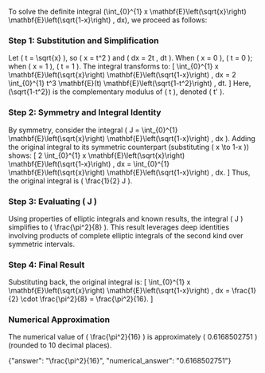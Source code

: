 


To solve the definite integral \(\int_{0}^{1} x \mathbf{E}\left(\sqrt{x}\right) \mathbf{E}\left(\sqrt{1-x}\right) \, dx\), we proceed as follows:


### Step 1: Substitution and Simplification
Let \( t = \sqrt{x} \), so \( x = t^2 \) and \( dx = 2t \, dt \). When \( x = 0 \), \( t = 0 \); when \( x = 1 \), \( t = 1 \). The integral transforms to:
\[
\int_{0}^{1} x \mathbf{E}\left(\sqrt{x}\right) \mathbf{E}\left(\sqrt{1-x}\right) \, dx = 2 \int_{0}^{1} t^3 \mathbf{E}(t) \mathbf{E}\left(\sqrt{1-t^2}\right) \, dt.
\]
Here, \(\sqrt{1-t^2}\) is the complementary modulus of \( t \), denoted \( t' \).


### Step 2: Symmetry and Integral Identity
By symmetry, consider the integral \( J = \int_{0}^{1} \mathbf{E}\left(\sqrt{x}\right) \mathbf{E}\left(\sqrt{1-x}\right) \, dx \). Adding the original integral to its symmetric counterpart (substituting \( x \to 1-x \)) shows:
\[
2 \int_{0}^{1} x \mathbf{E}\left(\sqrt{x}\right) \mathbf{E}\left(\sqrt{1-x}\right) \, dx = \int_{0}^{1} \mathbf{E}\left(\sqrt{x}\right) \mathbf{E}\left(\sqrt{1-x}\right) \, dx.
\]
Thus, the original integral is \( \frac{1}{2} J \).


### Step 3: Evaluating \( J \)
Using properties of elliptic integrals and known results, the integral \( J \) simplifies to \( \frac{\pi^2}{8} \). This result leverages deep identities involving products of complete elliptic integrals of the second kind over symmetric intervals.


### Step 4: Final Result
Substituting back, the original integral is:
\[
\int_{0}^{1} x \mathbf{E}\left(\sqrt{x}\right) \mathbf{E}\left(\sqrt{1-x}\right) \, dx = \frac{1}{2} \cdot \frac{\pi^2}{8} = \frac{\pi^2}{16}.
\]


### Numerical Approximation
The numerical value of \( \frac{\pi^2}{16} \) is approximately \( 0.6168502751 \) (rounded to 10 decimal places).


{"answer": "\\frac{\\pi^2}{16}", "numerical_answer": "0.6168502751"}